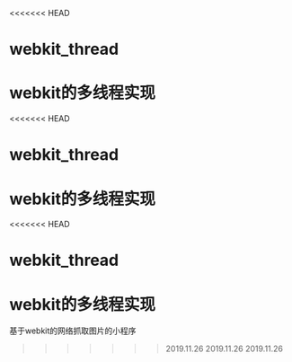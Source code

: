 <<<<<<< HEAD
# webkit_thread
webkit的多线程实现
=======
<<<<<<< HEAD
# webkit_thread
webkit的多线程实现
=======
<<<<<<< HEAD
# webkit_thread
webkit的多线程实现
=======
基于webkit的网络抓取图片的小程序
>>>>>>> 2019.11.26
>>>>>>> 2019.11.26
>>>>>>> 2019.11.26
